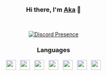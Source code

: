 <div id="SealedSaucer" align="center">
  <h3> Hi there, I'm <a href="https://t.me/ctjraka">Aka</a> 👋 </h3>
  <br>
  
[![Discord Presence](https://lanyard.kyrie25.me/api/1212426397855911976)](https://discord.com/users/1212426397855911976)

<h3>Languages</h3>
<div>
  <a href="https://python.org"><img src="https://skillicons.dev/icons?i=python" height="26" width="26"></a>
  &nbsp;
  <a href="https://w3.org/html"><img src="https://skillicons.dev/icons?i=html" height="26" width="26"></a>
  &nbsp;
  <a href="https://w3schools.com/css"><img src="https://skillicons.dev/icons?i=css" height="26" width="26"></a>
  &nbsp;
  <a href="https://javascript.com"><img src="https://skillicons.dev/icons?i=javascript" height="26" width="26"></a>
  &nbsp;
  <a href="https://nodejs.org"><img src="https://skillicons.dev/icons?i=nodejs" height="26" width="26"></a>
  &nbsp;
  <a href="https://github.com"><img src="https://skillicons.dev/icons?i=github" height="26" width="26"></a>
  &nbsp;
  <a href="https://code.visualstudio.com"><img src="https://skillicons.dev/icons?i=vscode" height="26" width="26"></a>
</div>
</div>
